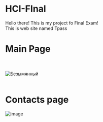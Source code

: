 # HCI-FInal
Hello there! This is my project fo Final Exam!<br>
This is web site named Tpass<br>
# Main Page <br><br>
![Безымянный](https://user-images.githubusercontent.com/55078504/148711305-22c7c2d8-d5f1-453b-85b1-f50d36b07d05.png)<br><br>

# Contacts page <br>
![image](https://user-images.githubusercontent.com/55078504/148711502-d5bedd68-75ce-47d6-8a1a-bc5e210c0871.png)

